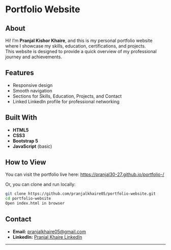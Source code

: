 # Portfolio Website

## About
Hi! I’m **Pranjal Kishor Khaire**, and this is my personal portfolio website where I showcase my skills, education, certifications, and projects.  
This website is designed to provide a quick overview of my professional journey and achievements.

## Features
- Responsive design  
- Smooth navigation  
- Sections for Skills, Education, Projects, and Contact  
- Linked LinkedIn profile for professional networking

## Built With
- **HTML5**  
- **CSS3**  
- **Bootstrap 5**  
- **JavaScript** (basic)

## How to View
You can visit the portfolio live here: https://pranjal30-27.github.io/portfolio-/ 


Or, you can clone and run locally:

```bash
git clone https://github.com/pranjalkhaire05/portfolio-website.git
cd portfolio-website
Open index.html in browser
```
## Contact
- **Email:** pranjalkhaire05@gmail.com  
- **LinkedIn:** [Pranjal Khaire LinkedIn](https://www.linkedin.com/in/pranjal-khaire-12447b273/)  

---
